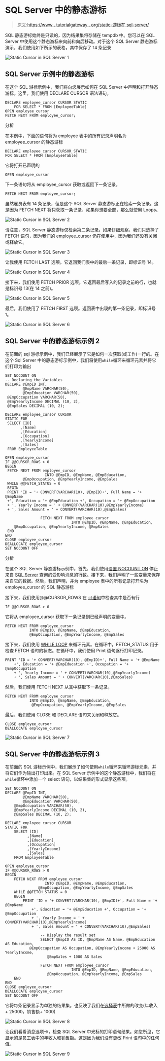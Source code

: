 # SQL Server 中的静态游标

> 原文:[https://www . tutorialgateway . org/static-游标在 sql-server/](https://www.tutorialgateway.org/static-cursor-in-sql-server/)

SQL 静态游标始终是只读的，因为结果集将存储在 tempdb 中。您可以在 SQL Server 中使用这个静态游标来向前和向后移动。对于这个 SQL Server 静态游标演示，我们使用如下所示的表格，其中保存了 14 条记录

![Static Cursor in SQL Server 1](img/b8689e2ec37a509442a554ae638f7dd7.png)

## SQL Server 示例中的静态游标

在这个 SQL 游标示例中，我们将向您展示如何在 SQL Server 中声明和打开静态游标。这里，我们使用 DECLARE CURSOR 语法语句。

```
DECLARE employee_cursor CURSOR STATIC  
    FOR SELECT * FROM [EmployeeTable]
OPEN employee_cursor  
FETCH NEXT FROM employee_cursor;
```

分析

在本例中，下面的语句将为 employee 表中的所有记录声明名为 employee_cursor 的静态游标

```
DECLARE employee_cursor CURSOR STATIC
FOR SELECT * FROM [EmployeeTable]
```

它将打开已声明的

```
OPEN employee_cursor
```

下一条语句将从 employee_cursor 获取或返回下一条记录。

```
FETCH NEXT FROM employee_cursor;
```

虽然雇员表有 14 条记录，但是这个 SQL Server 静态游标正在检索一条记录。这是因为 FETCH NEXT 将只获取一条记录，如果你想要全部，那么就使用 Loops。

![Static Cursor in SQL Server 2](img/3d29ffd7cd4922cbf999393d61c1f9ed.png)

请注意，SQL Server 静态游标仅检索第二条记录。如果仔细观察，我们只选择了 FETCH 语句，因为我们的 employee_cursor 仍在使用中，因为我们还没有关闭或释放它。

![Static Cursor in SQL Server 3](img/c1c78ad0a470230191f28422e9c5e40e.png)

让我使用 FETCH LAST 选项。它返回我们表中的最后一条记录，即标识号 14。

![Static Cursor in SQL Server 4](img/5d1ec6385de55cf6a78c9709558e79cc.png)

接下来，我们使用 FETCH PRIOR 选项。它返回最后写入的记录之前的行，也就是标识号 13(在 14 之前)。

![Static Cursor in SQL Server 5](img/e38a118d68813068a96f5110f5b88c9d.png)

最后，我们使用了 FETCH FIRST 选项。返回表中出现的第一条记录，即标识号 1。

![Static Cursor in SQL Server 6](img/0fe1f5e7ef70f46cc0472e6e57a42dc5.png)

## SQL Server 中的静态游标示例 2

在前面的 sql 游标示例中，我们已经展示了它是如何一次获取(或工作)一行的。在这个 Sql Server 中的静态游标示例中，我们将使用`while`循环来循环元素并将它们打印为输出

```
SET NOCOUNT ON
-- Declaring the Variables 
DECLARE @EmpID INT,
        @EmpName VARCHAR(50),
        @EmpEducation VARCHAR(50),
 @EmpOccupation VARCHAR(50),
 @EmpYearlyIncome DECIMAL (10, 2), 
 @EmpSales DECIMAL (10, 2);

DECLARE employee_cursor CURSOR 
STATIC FOR 
 SELECT [ID]
       ,[Name]
       ,[Education]
       ,[Occupation]
       ,[YearlyIncome]
       ,[Sales]
 FROM EmployeeTable

OPEN employee_cursor
IF @@CURSOR_ROWS > 0
BEGIN 
 FETCH NEXT FROM employee_cursor 
                  INTO @EmpID, @EmpName, @EmpEducation,
        @EmpOccupation, @EmpYearlyIncome, @EmpSales
 WHILE @@FETCH_STATUS = 0
 BEGIN
 PRINT 'ID = '+ CONVERT(VARCHAR(10), @EmpID)+', Full Name = '+ @EmpName
 +', Education = '+ @EmpEducation +', Occupation = '+ @EmpOccupation 
 + ', Yearly Income = ' + CONVERT(VARCHAR(10),@EmpYearlyIncome)
 + ', Sales Amount = ' + CONVERT(VARCHAR(10),@EmpSales)

                FETCH NEXT FROM employee_cursor 
                              INTO @EmpID, @EmpName, @EmpEducation,
    @EmpOccupation, @EmpYearlyIncome, @EmpSales
 END
END
CLOSE employee_cursor
DEALLOCATE employee_cursor
SET NOCOUNT OFF 
```

分析

在这个 SQL Server 静态游标示例中，首先，我们使用[设置 NOCOUNT ON](https://www.tutorialgateway.org/sql-set-nocount-on/) 停止来自 [SQL Server](https://www.tutorialgateway.org/sql/) 查询的受影响消息的行数。接下来，我们声明了一些变量来保存来自它的数据。然后，我们声明，并为 employee 表中的所有记录打开名为 employee_cursor 的 SQL 静态游标

接下来，我们使用@@CURSOR_ROWS 在 [`if`语句](https://www.tutorialgateway.org/sql-if-else/)中检查其中是否有行

```
IF @@CURSOR_ROWS > 0
```

它将从 employee_cursor 获取下一条记录到已经声明的变量中。

```
FETCH NEXT FROM employee_cursor 
           INTO @EmpID, @EmpName, @EmpEducation,
	       @EmpOccupation, @EmpYearlyIncome, @EmpSales
```

接下来，我们使用 [WHILE LOOP](https://www.tutorialgateway.org/sql-while-loop/) 来循环元素。在循环中，FETCH_STATUS 用于检查 FETCH 语句的状态。在循环中，我们使用 Print 语句逐行打印记录。

```
PRINT 'ID = '+ CONVERT(VARCHAR(10), @EmpID)+', Full Name = '+ @EmpName
	+', Education = '+ @EmpEducation +', Occupation = '+ @EmpOccupation 
	+ ', Yearly Income = ' + CONVERT(VARCHAR(10),@EmpYearlyIncome)
	+ ', Sales Amount = ' + CONVERT(VARCHAR(10),@EmpSales)
```

然后，我们使用 FETCH NEXT 从其中获取下一条记录。

```
FETCH NEXT FROM employee_cursor 
           INTO @EmpID, @EmpName, @EmpEducation,
	        @EmpOccupation, @EmpYearlyIncome, @EmpSales
```

最后，我们使用 CLOSE 和 DECLARE 语句来关闭和释放它。

```
CLOSE employee_cursor
DEALLOCATE employee_cursor
```

![Static Cursor in SQL Server 7](img/88777f4b64f91c0917d9c8680095dba7.png)

## SQL Server 中的静态游标示例 3

在前面的 SQL 游标示例中，我们展示了如何使用`while`循环来循环游标元素，并将它们作为输出打印出来。在 SQL Server 示例中的这个静态游标中，我们将在`while`循环中添加一个 select 语句，以结果集的形式显示这些项。

```
SET NOCOUNT ON
DECLARE @EmpID INT,
        @EmpName VARCHAR(50),
        @EmpEducation VARCHAR(50),
	@EmpOccupation VARCHAR(50),
	@EmpYearlyIncome DECIMAL (10, 2), 
	@EmpSales DECIMAL (10, 2);

DECLARE employee_cursor CURSOR 
STATIC FOR 
	SELECT [ID]
	      ,[Name]
	      ,[Education]
	      ,[Occupation]
	      ,[YearlyIncome]
	      ,[Sales]
	FROM EmployeeTable

OPEN employee_cursor
IF @@CURSOR_ROWS > 0
BEGIN 
	FETCH NEXT FROM employee_cursor 
                  INTO @EmpID, @EmpName, @EmpEducation,
		       @EmpOccupation, @EmpYearlyIncome, @EmpSales
	WHILE @@FETCH_STATUS = 0
	BEGIN
		PRINT 'ID = '+ CONVERT(VARCHAR(10), @EmpID)+', Full Name = '+ @EmpName
			+', Education = '+ @EmpEducation +', Occupation = '+ @EmpOccupation 
			+ ', Yearly Income = ' + CONVERT(VARCHAR(10),@EmpYearlyIncome)
			+ ', Sales Amount = ' + CONVERT(VARCHAR(10),@EmpSales)

                -- Display the result set
                SELECT @EmpID AS ID, @EmpName AS Name, @EmpEducation AS Education,
		   @EmpOccupation AS Occupation, @EmpYearlyIncome + 25000 AS YearlyIncome, 
                   @EmpSales + 1000 AS Sales

                FETCH NEXT FROM employee_cursor 
                              INTO @EmpID, @EmpName, @EmpEducation,
				   @EmpOccupation, @EmpYearlyIncome, @EmpSales
	END
END
CLOSE employee_cursor
DEALLOCATE employee_cursor
SET NOCOUNT OFF 
```

它将每条记录显示为单独的结果集。也反映了我们在[选择表](https://www.tutorialgateway.org/sql-select-statement/)中所做的改变(年收入+ 25000，销售额+ 1000)

![Static Cursor in SQL Server 8](img/36e1b22ca4a984a19b1473cfdb392a80.png)

让我们看看消息选项卡，检查 SQL Server 中光标的打印语句结果。如您所见，它显示的是员工表中的年收入和销售额。这是因为我们没有更改 Print 语句中的任何值。

![Static Cursor in SQL Server 9](img/8bed50c188912c6013436f82c64864c5.png)